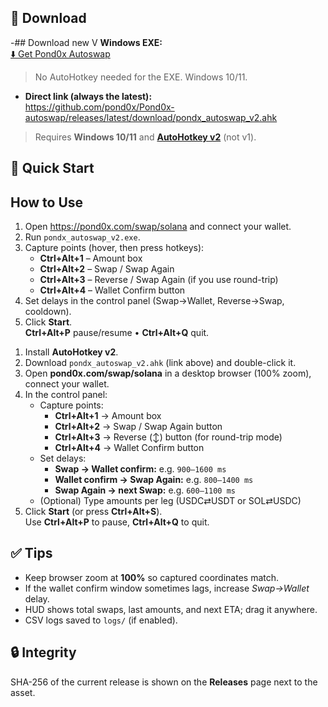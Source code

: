 ## 🔽 Download

-## Download new V
**Windows EXE:**  
[⬇️ Get Pond0x Autoswap](https://github.com/<owner>/<repo>/releases/latest/download/pondx_autoswap_v2.exe)

> No AutoHotkey needed for the EXE. Windows 10/11.

- **Direct link (always the latest):**  
  https://github.com/pond0x/Pond0x-autoswap/releases/latest/download/pondx_autoswap_v2.ahk

> Requires **Windows 10/11** and **[AutoHotkey v2](https://www.autohotkey.com/)** (not v1).

## 🚀 Quick Start

## How to Use
1. Open https://pond0x.com/swap/solana and connect your wallet.
2. Run `pondx_autoswap_v2.exe`.
3. Capture points (hover, then press hotkeys):
   - **Ctrl+Alt+1** – Amount box
   - **Ctrl+Alt+2** – Swap / Swap Again
   - **Ctrl+Alt+3** – Reverse / Swap Again (if you use round-trip)
   - **Ctrl+Alt+4** – Wallet Confirm button
4. Set delays in the control panel (Swap→Wallet, Reverse→Swap, cooldown).
5. Click **Start**.  
   **Ctrl+Alt+P** pause/resume • **Ctrl+Alt+Q** quit.


1) Install **AutoHotkey v2**.  
2) Download `pondx_autoswap_v2.ahk` (link above) and double-click it.
3) Open **pond0x.com/swap/solana** in a desktop browser (100% zoom), connect your wallet.
4) In the control panel:
   - Capture points:
     - **Ctrl+Alt+1** → Amount box  
     - **Ctrl+Alt+2** → Swap / Swap Again button  
     - **Ctrl+Alt+3** → Reverse (↕) button (for round-trip mode)  
     - **Ctrl+Alt+4** → Wallet Confirm button
   - Set delays:
     - **Swap → Wallet confirm:** e.g. `900–1600 ms`
     - **Wallet confirm → Swap Again:** e.g. `800–1400 ms`
     - **Swap Again → next Swap:** e.g. `600–1100 ms`
   - (Optional) Type amounts per leg (USDC⇄USDT or SOL⇄USDC)
5) Click **Start** (or press **Ctrl+Alt+S**).  
   Use **Ctrl+Alt+P** to pause, **Ctrl+Alt+Q** to quit.

## ✅ Tips

- Keep browser zoom at **100%** so captured coordinates match.
- If the wallet confirm window sometimes lags, increase *Swap→Wallet* delay.
- HUD shows total swaps, last amounts, and next ETA; drag it anywhere.
- CSV logs saved to `logs/` (if enabled).

## 🔒 Integrity

SHA-256 of the current release is shown on the **Releases** page next to the asset.
